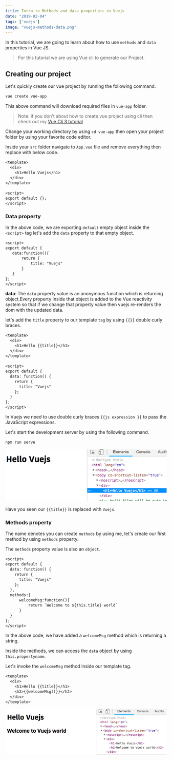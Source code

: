```yaml
---
title: Intro to Methods and data properties in Vuejs
date: "2019-02-04"
tags: ['vuejs']
image: "vuejs-methods-data.png"
---
```


In this tutorial, we are going to learn about how to use `methods` and  `data` properties in Vue JS.


>For this tutorial we are using Vue cli to generate our Project.

## Creating our project

Let's quickly create our vue project by running the following command.

```bash
vue create vue-app
```
This above command will download required files in `vue-app` folder.

>Note: if you don't about how to create vue project using cli then check out my [Vue Cli 3 tutorial](/vue-cli3-tutorial-creating-project/)

Change your working directory by using `cd vue-app` then open your project folder by using your favorite code editor.

Inside your `src` folder navigate to `App.vue` file and remove everything then replace with below code.

```js:title=App.vue
<template>
  <div>
    <h1>Hello Vuejs</h1>
  </div>
</template>

<script>
export default {};
</script>
```
### Data property

In the above code, we are exporting `default` empty object inside the `<script>` tag let's add the `data` property to that empty object.

```js{5}
<script>
export default {
   data:function(){
       return {
           title: "Vuejs"
       }
   }
};
</script>
```

**data**: The `data` property value is an anonymous function which is returning object.Every property
inside that object is added to the Vue reactivity system so that if we change that property value then vuejs re-renders the dom with the updated data.

let's add the `title` property to our template `tag` by using `{{}}` double curly braces.

```js{3}:title=App.vue
<template>
  <div>
    <h1>Hello {{title}}</h1>
  </div>
</template>

<script>
export default {
  data: function() {
    return {
      title: "Vuejs"
    };
  }
};
</script>
```

In Vuejs we need to use double curly braces `{{js expression }}` to pass the JavaScript expressions.

Let's start the development server by using the following command.

```bash
npm run serve
```
![vuejs-data-interpolation](vuejs-data-interpolation.png)

Have you seen our `{{title}}` is replaced with `Vuejs`.

### Methods property

The name denotes you can create `methods` by using me, let's create our first method by using `methods` property.

The `methods` property value is also an `object`.

```js{9-11}
<script>
export default {
  data: function() {
    return {
      title: "Vuejs"
    };
  },
  methods:{
      welcomeMsg:function(){
          return `Welcome to ${this.title} world`
      }
  }
};
</script>
```

In the above code, we have added a `welcomeMsg` method which is returning a
string.

Inside the methods, we can access the `data` object by using `this.propertyname`.

Let's invoke the `welcomeMsg` method inside our template tag.

```html{4}
<template>
  <div>
    <h1>Hello {{title}}</h1>
    <h2>{{welcomeMsg()}}</h2>
  </div>
</template>
```
![vuejs-data-adding-js-expressions](vuejs-data-adding-js-expressions.png)
